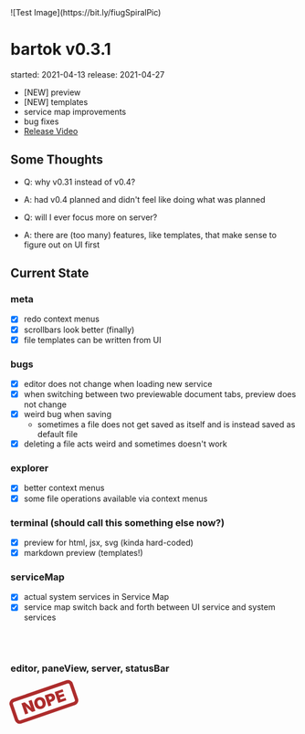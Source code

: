 <!-- highlighter -->
<h1 style="display:none"></h1>
![Test Image](https://bit.ly/fiugSpiralPic)

# bartok v0.3.1
started: 2021-04-13
release: 2021-04-27

- [NEW] preview
- [NEW] templates
- service map improvements
- bug fixes
- [Release Video](https://youtu.be/1pV9gX1ida0)

## Some Thoughts
- Q: why v0.31 instead of v0.4?
- A: had v0.4 planned and didn't feel like doing what was planned

- Q: will I ever focus more on server?
- A: there are (too many) features, like templates, that make sense to figure out on UI first

## Current State

### meta
- [X] redo context menus
- [X] scrollbars look better (finally)
- [X] file templates can be written from UI

### bugs
- [X] editor does not change when loading new service
- [X] when switching between two previewable document tabs, preview does not change
- [X] weird bug when saving
	- sometimes a file does not get saved as itself and is instead saved as default file
- [X] deleting a file acts weird and sometimes doesn't work

### explorer
- [X] better context menus
- [X] some file operations available via context menus

### terminal (should call this something else now?)
- [X] preview for html, jsx, svg (kinda hard-coded)
- [X] markdown preview (templates!)

### serviceMap
- [X] actual system services in Service Map
- [X] service map switch back and forth between UI service and system services

<br><br>
### editor,  paneView,  server,  statusBar
<div style="color:#ad2c2c;padding:0px 13px;width:fit-content;font-size:28px;font-weight:900;border:6px solid!important;border-radius:9px;transform:rotateZ(-19deg);margin-top:26px;"
>NOPE</div>
